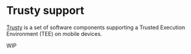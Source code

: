 # Trusty support

[Trusty](https://source.android.com/security/trusty) is a set of software
components supporting a Trusted Execution Environment (TEE) on mobile devices.

WIP
